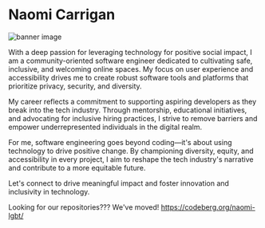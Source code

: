 # Naomi Carrigan

![banner image](https://cdn.nhcarrigan.com/banner.png)

With a deep passion for leveraging technology for positive social impact, I am a community-oriented software engineer dedicated to cultivating safe, inclusive, and welcoming online spaces. My focus on user experience and accessibility drives me to create robust software tools and platforms that prioritize privacy, security, and diversity.

My career reflects a commitment to supporting aspiring developers as they break into the tech industry. Through mentorship, educational initiatives, and advocating for inclusive hiring practices, I strive to remove barriers and empower underrepresented individuals in the digital realm.

For me, software engineering goes beyond coding—it's about using technology to drive positive change. By championing diversity, equity, and accessibility in every project, I aim to reshape the tech industry's narrative and contribute to a more equitable future.

Let's connect to drive meaningful impact and foster innovation and inclusivity in technology.

Looking for our repositories??? We've moved! https://codeberg.org/naomi-lgbt/
